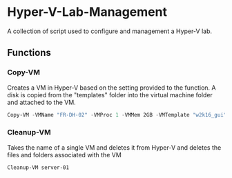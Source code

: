# Hyper-V-Lab-Management
A collection of script used to configure and management a Hyper-V lab.


## Functions
### Copy-VM
Creates a VM in Hyper-V based on the setting provided to the function. A disk is copied from the "templates" folder into the virtual machine folder and attached to the VM. 
~~~Powershell
Copy-VM -VMName "FR-DH-02" -VMProc 1 -VMMem 2GB -VMTemplate "w2k16_gui" -VMNet "VLAN200" -VMStart $true
~~~

### Cleanup-VM
Takes the name of a single VM and deletes it from Hyper-V and deletes the files and folders associated with the VM
~~~PowerShell
Cleanup-VM server-01
~~~
